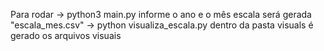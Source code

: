 Para rodar 
-> python3 main.py
informe o ano e o mês
escala será gerada "escala_mes.csv"
-> python visualiza_escala.py
dentro da pasta visuals é gerado os arquivos visuais